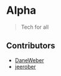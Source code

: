 # Alpha

> Tech for all

## Contributors

- [DaneWeber](https://github.com/daneweber)
- [jeerober](https://github.com/Jeerober)

